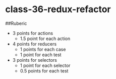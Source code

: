 # class-36-redux-refactor

##Ruberic
* 3 points for actions
  * 1.5 point for each action
* 4 points for reducers
  * 1 points for each case
  * 1 point for each test
* 3 points for selectors
  * 1 point for each selector
  * 0.5 points for each test
